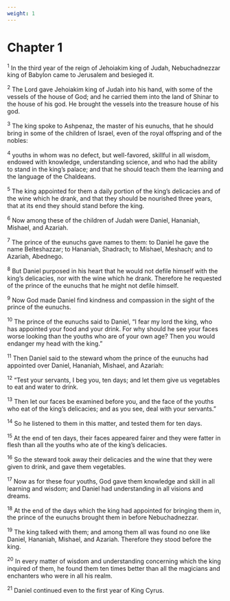 ```yaml
---
weight: 1
---
```


# Chapter 1

<sup>1</sup> In the third year of the reign of Jehoiakim king of Judah, Nebuchadnezzar king of Babylon came to Jerusalem and besieged it. 

<sup>2</sup> The Lord gave Jehoiakim king of Judah into his hand, with some of the vessels of the house of God; and he carried them into the land of Shinar to the house of his god. He brought the vessels into the treasure house of his god. 

<sup>3</sup> The king spoke to Ashpenaz, the master of his eunuchs, that he should bring in some of the children of Israel, even of the royal offspring and of the nobles: 

<sup>4</sup> youths in whom was no defect, but well-favored, skillful in all wisdom, endowed with knowledge, understanding science, and who had the ability to stand in the king’s palace; and that he should teach them the learning and the language of the Chaldeans. 

<sup>5</sup> The king appointed for them a daily portion of the king’s delicacies and of the wine which he drank, and that they should be nourished three years, that at its end they should stand before the king. 

<sup>6</sup> Now among these of the children of Judah were Daniel, Hananiah, Mishael, and Azariah. 

<sup>7</sup> The prince of the eunuchs gave names to them: to Daniel he gave the name Belteshazzar; to Hananiah, Shadrach; to Mishael, Meshach; and to Azariah, Abednego. 

<sup>8</sup> But Daniel purposed in his heart that he would not defile himself with the king’s delicacies, nor with the wine which he drank. Therefore he requested of the prince of the eunuchs that he might not defile himself. 

<sup>9</sup> Now God made Daniel find kindness and compassion in the sight of the prince of the eunuchs. 

<sup>10</sup> The prince of the eunuchs said to Daniel, “I fear my lord the king, who has appointed your food and your drink. For why should he see your faces worse looking than the youths who are of your own age? Then you would endanger my head with the king.” 

<sup>11</sup> Then Daniel said to the steward whom the prince of the eunuchs had appointed over Daniel, Hananiah, Mishael, and Azariah: 

<sup>12</sup> “Test your servants, I beg you, ten days; and let them give us vegetables to eat and water to drink. 

<sup>13</sup> Then let our faces be examined before you, and the face of the youths who eat of the king’s delicacies; and as you see, deal with your servants.” 

<sup>14</sup> So he listened to them in this matter, and tested them for ten days. 

<sup>15</sup> At the end of ten days, their faces appeared fairer and they were fatter in flesh than all the youths who ate of the king’s delicacies. 

<sup>16</sup> So the steward took away their delicacies and the wine that they were given to drink, and gave them vegetables. 

<sup>17</sup> Now as for these four youths, God gave them knowledge and skill in all learning and wisdom; and Daniel had understanding in all visions and dreams. 

<sup>18</sup> At the end of the days which the king had appointed for bringing them in, the prince of the eunuchs brought them in before Nebuchadnezzar. 

<sup>19</sup> The king talked with them; and among them all was found no one like Daniel, Hananiah, Mishael, and Azariah. Therefore they stood before the king. 

<sup>20</sup> In every matter of wisdom and understanding concerning which the king inquired of them, he found them ten times better than all the magicians and enchanters who were in all his realm. 

<sup>21</sup> Daniel continued even to the first year of King Cyrus. 


